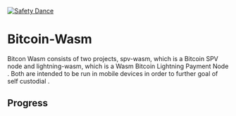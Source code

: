 [![Safety Dance](https://img.shields.io/badge/unsafe-forbidden-success.svg)](https://github.com/rust-secure-code/safety-dance/)

# Bitcoin-Wasm
Bitcon Wasm consists of two projects, spv-wasm, which is a Bitcoin SPV node and lightning-wasm, which is a Wasm Bitcoin Lightning Payment Node .  Both are intended to be run in mobile devices in order to further goal of self custodial .

## Progress

